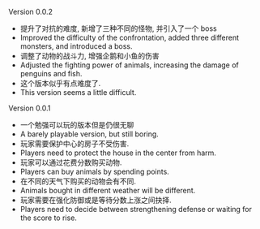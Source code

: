 Version 0.0.2
- 提升了对抗的难度, 新增了三种不同的怪物, 并引入了一个 boss
- Improved the difficulty of the confrontation, added three different monsters, and introduced a boss.
- 调整了动物的战斗力, 增强企鹅和小鱼的伤害
- Adjusted the fighting power of animals, increasing the damage of penguins and fish.
- 这个版本似乎有点难度了.
- This version seems a little difficult.

Version 0.0.1
- 一个勉强可以玩的版本但是仍很无聊
- A barely playable version, but still boring.
- 玩家需要保护中心的房子不受伤害.
- Players need to protect the house in the center from harm.
- 玩家可以通过花费分数购买动物.
- Players can buy animals by spending points.
- 在不同的天气下购买的动物会有不同.
- Animals bought in different weather will be different.
- 玩家需要在强化防御或是等待分数上涨之间抉择.
- Players need to decide between strengthening defense or waiting for the score to rise.
